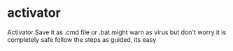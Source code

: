 # activator
Activator
Save it as .cmd file or .bat
might warn as virus but don't worry it is completely safe
follow the steps as guided, its easy
